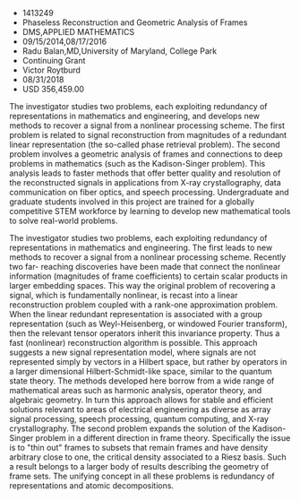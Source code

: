 
* 1413249
* Phaseless Reconstruction and Geometric Analysis of Frames
* DMS,APPLIED MATHEMATICS
* 09/15/2014,08/17/2016
* Radu Balan,MD,University of Maryland, College Park
* Continuing Grant
* Victor Roytburd
* 08/31/2018
* USD 356,459.00

The investigator studies two problems, each exploiting redundancy of
representations in mathematics and engineering, and develops new methods to
recover a signal from a nonlinear processing scheme. The first problem is
related to signal reconstruction from magnitudes of a redundant linear
representation (the so-called phase retrieval problem). The second problem
involves a geometric analysis of frames and connections to deep problems in
mathematics (such as the Kadison-Singer problem). This analysis leads to faster
methods that offer better quality and resolution of the reconstructed signals in
applications from X-ray crystallography, data communication on fiber optics, and
speech processing. Undergraduate and graduate students involved in this project
are trained for a globally competitive STEM workforce by learning to develop new
mathematical tools to solve real-world problems.

The investigator studies two problems, each exploiting redundancy of
representations in mathematics and engineering. The first leads to new methods
to recover a signal from a nonlinear processing scheme. Recently two far-
reaching discoveries have been made that connect the nonlinear information
(magnitudes of frame coefficients) to certain scalar products in larger
embedding spaces. This way the original problem of recovering a signal, which is
fundamentally nonlinear, is recast into a linear reconstruction problem coupled
with a rank-one approximation problem. When the linear redundant representation
is associated with a group representation (such as Weyl-Heisenberg, or windowed
Fourier transform), then the relevant tensor operators inherit this invariance
property. Thus a fast (nonlinear) reconstruction algorithm is possible. This
approach suggests a new signal representation model, where signals are not
represented simply by vectors in a Hilbert space, but rather by operators in a
larger dimensional Hilbert-Schmidt-like space, similar to the quantum state
theory. The methods developed here borrow from a wide range of mathematical
areas such as harmonic analysis, operator theory, and algebraic geometry. In
turn this approach allows for stable and efficient solutions relevant to areas
of electrical engineering as diverse as array signal processing, speech
processing, quantum computing, and X-ray crystallography. The second problem
expands the solution of the Kadison-Singer problem in a different direction in
frame theory. Specifically the issue is to "thin out" frames to subsets that
remain frames and have density arbitrary close to one, the critical density
associated to a Riesz basis. Such a result belongs to a larger body of results
describing the geometry of frame sets. The unifying concept in all these
problems is redundancy of representations and atomic decompositions.
